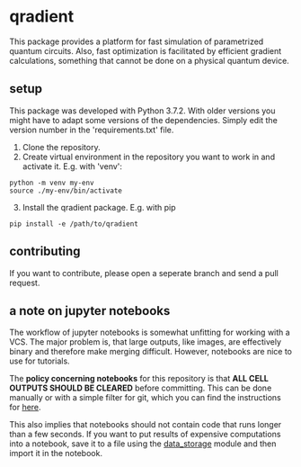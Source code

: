 # qradient
This package provides a platform for fast simulation of parametrized quantum circuits.
Also, fast optimization is facilitated by efficient gradient calculations, something that cannot be done on a physical quantum device.

## setup
This package was developed with Python 3.7.2. With older versions you might have to adapt some versions of the dependencies.
Simply edit the version number in the 'requirements.txt' file.

1) Clone the repository.
2) Create virtual environment in the repository you want to work in and activate it. E.g. with 'venv': 
```
python -m venv my-env
source ./my-env/bin/activate
```
3) Install the qradient package. E.g. with pip
```
pip install -e /path/to/qradient
```

## contributing
If you want to contribute, please open a seperate branch and send a pull request.

## a note on jupyter notebooks
The workflow of jupyter notebooks is somewhat unfitting for working with a VCS.
The major problem is, that large outputs, like images, are effectively binary and therefore make merging difficult.
However, notebooks are nice to use for tutorials.

The **policy concerning notebooks** for this repository is that **ALL CELL OUTPUTS SHOULD BE CLEARED** before committing.
This can be done manually or with a simple filter for git, which you can find the instructions for [here](https://intoli.com/blog/jupyter-notebooks-git/).

This also implies that notebooks should not contain code that runs longer than a few seconds.
If you want to put results of expensive computations into a notebook, save it to a file using the [data_storage](https://github.com/frederikwilde/qradient/blob/master/tutorials/data-storage.ipynb) module and then import it in the notebook.
